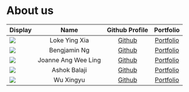 # About us
| Display                                             |     Name      |              Github Profile               |             Portfolio             |
|-----------------------------------------------------|:-------------:|:-----------------------------------------:|:---------------------------------:|
| ![](https://via.placeholder.com/100.png?text=Photo) | Loke Ying Xia |    [Github](https://github.com/yingx9)    |   [Portfolio](team/YingXia.md)    |
| ![](https://via.placeholder.com/100.png?text=Photo) | Bengjamin Ng  |   [Github](https://github.com/bnjm2000)   | [Portfolio](docs/team/johndoe.md) |
| ![](https://via.placeholder.com/100.png?text=Photo) |  Joanne Ang Wee Ling   |   [Github](https://github.com/JoanneJo)   | [Portfolio](docs/team/JoanneAng.md) |
| ![](https://via.placeholder.com/100.png?text=Photo) | Ashok Balaji  |  [Github](https://github.com/000verflow)  | [Portfolio](docs/team/johndoe.md) |
| ![](https://via.placeholder.com/100.png?text=Photo) |   Wu Xingyu   | [Github](https://github.com/DavinciDelta) | [Portfolio](docs/team/johndoe.md) |
